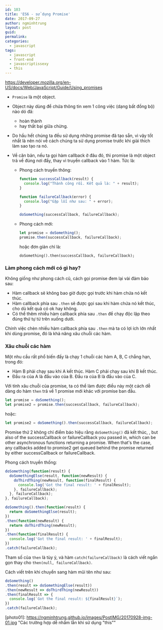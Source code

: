 ```yaml
---
id: 103
title: 'ES6 - sử dụng Promise'
date: 2017-09-27
author: ngminhtrung
layout: post
guid: 
permalink: 
categories:
  - javascript
tags:
  - javascript
  - front-end
  - javascriptissexy
  - this
---
```



https://developer.mozilla.org/en-US/docs/Web/JavaScript/Guide/Using_promises

- `Promise` là một object. 
- Object này dùng để chứa thông tin xem 1 công việc (dạng bất đồng bộ) nào dó đã:
  - hoàn thành
  - hay thất bại giữa chừng.
- Do hầu hết chúng ta đều sử dụng những promise đã tạo sẵn, vì vậy tốt nhất là nên nói về cách chúng ta sử dụng promise trước khi giải thích làm sao tạo ra nó. 

- Về căn bản, nếu ta gọi hàm callback ở đâu đó, thì promise là một object trả về đúng nơi đấy, thay vì truyền callback vào 1 hàm. Tức là:
  - Phong cách truyền thông: 
    ```js
    function successCallback(result) {
      console.log("Thành công rồi. Kết quả là: " + result);
    }

    function failureCallback(error) {
      console.log("Gặp lỗi như sau: " + error);
    }

    doSomething(successCallback, failureCallback);
    ```
  - Phong cách mới: 
    ```js
    let promise = doSomething(); 
    promise.then(successCallback, failureCallback);
    ```
    hoặc đơn giản chỉ là:
    ```
    doSomething().then(successCallback, failureCallback);
    ```

### Làm phong cách mới có gì hay?

Không giống như phong cách cũ, cách gọi promise đem lại vài đảm bảo sau:

- Hàm callback sẽ không bao giờ được gọi trước khi hàm chứa nó kết thúc. 
- Hàm callback phía sau `.then` sẽ được gọi sau khi hàm chứa nó kết thúc, cho dù kết quả có ok hay không.
- Có thể thêm nhiều hàm callback phía sau `.then` để chạy độc lập theo đúng thứ tự từ trên xuống dưới. 

Chính việc chèn nhiều hàm callback phía sau `.then` mà ta có lợi ích lớn nhất khi dùng promise, đó là khả năng xâu chuỗi các hàm. 

### Xâu chuỗi các hàm

Một nhu cầu rất phổ biến đấy là chạy 1 chuỗi các hàm A, B, C chẳng hạn, trong đó:
- Hàm B phải chạy sau khi A kết thúc. Hàm C phải chạy sau khi B kết thúc.
- Đầu ra của A là đầu vào của B. Đầu ra của B là đầu vào của C.

Với tính xâu chuỗi của promise, ta có thể làm được điều này một cách dễ dàng do hàm `then` trả về 1 promise mới khác với promise ban đầu.
```js
let promise = doSomething();
let promise2 = promise.then(successCallback, failureCallback);
```
hoặc:
```js
let promise2 = doSomething().then(successCallback, failureCallback);
```
Promise thứ 2 không chỉ điểm báo hiệu rằng `doSomething()` đã kết thúc, , but also of the successCallback or failureCallback you passed in, which can be other asynchronous functions returning a promise. When that's the case, any callbacks added to promise2 get queued behind the promise returned by either successCallback or failureCallback.

Phong cách truyền thống:
```js
doSomething(function(result) {
  doSomethingElse(result, function(newResult) {
    doThirdThing(newResult, function(finalResult) {
      console.log('Got the final result: ' + finalResult);
    }, failureCallback);
  }, failureCallback);
}, failureCallback);
```

```js
doSomething().then(function(result) {
  return doSomethingElse(result);
})
.then(function(newResult) {
  return doThirdThing(newResult);
})
.then(function(finalResult) {
  console.log('Got the final result: ' + finalResult);
})
.catch(failureCallback);
```

Tham số của `then` là tùy ý, và hàm `catch(failureCallback)` là cách viết ngắn gọn thay cho `then(null, failureCallback)`. 

Cách viết trên khi chuyển sang hàm mũi tên như sau:
```js
doSomething()
.then(result => doSomethingElse(result))
.then(newResult => doThirdThing(newResult))
.then(finalResult => {
  console.log(`Got the final result: ${finalResult}`);
})
.catch(failureCallback);
```


[photo01]: https://ngminhtrung.github.io/images/PostIMG/20170928-img-01.jpg "Các trường hợp dễ nhầm lẫn khi sử dụng "this""
